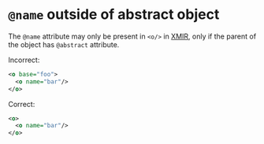 # `@name` outside of abstract object

The `@name` attribute may only be present in `<o/>` in [XMIR], only if the
parent of the object has `@abstract` attribute.

Incorrect:

```xml
<o base="foo">
  <o name="bar"/>
</o>
```

Correct:

```xml
<o>
  <o name="bar"/>
</o>
```

[XMIR]: https://news.eolang.org/2022-11-25-xmir-guide.html

